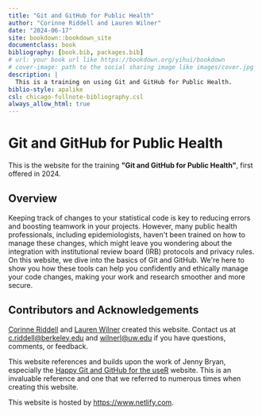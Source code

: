 ```yaml
--- 
title: "Git and GitHub for Public Health"
author: "Corinne Riddell and Lauren Wilner"
date: "2024-06-17"
site: bookdown::bookdown_site
documentclass: book
bibliography: [book.bib, packages.bib]
# url: your book url like https://bookdown.org/yihui/bookdown
# cover-image: path to the social sharing image like images/cover.jpg
description: |
  This is a training on using Git and GitHub for Public Health.
biblio-style: apalike
csl: chicago-fullnote-bibliography.csl
always_allow_html: true
---
```


# Git and GitHub for Public Health

This is the website for the training **"Git and GitHub for Public Health"**, 
first offered in 2024. 

## Overview 

Keeping track of changes to your statistical code is key to reducing errors and boosting teamwork in your projects. However, many public health professionals, including epidemiologists, haven't been trained on how to manage these changes, which might leave you wondering about the integration with institutional review board (IRB) protocols and privacy rules. On this website, we dive into the basics of Git and GitHub. We're here to show you how these tools can help you confidently and ethically manage your code changes, making your work and research smoother and more secure.

## Contributors and Acknowledgements

[Corinne Riddell](https://corinne-riddell.github.io/) and [Lauren Wilner](laurenwilner.github.io) 
created this website. Contact us at c.riddell@berkeley.edu and wilnerl@uw.edu if
you have questions, comments, or feedback.

This website references and builds upon the work of Jenny Bryan, especially the 
[Happy Git and GitHub for the useR](https://happygitwithr.com/) website. This is 
an invaluable reference and one that we referred to numerous times when creating 
this website.

This website is hosted by https://www.netlify.com.






